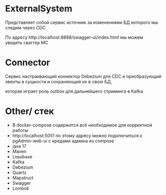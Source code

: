 # ExternalSystem
Представляет собой сервис источник за изменениями БД которого мы следим через CDC

По адресу http://localhost:8888/swagger-ui/index.html мы можем увидеть сваггер МС

# Connector
Сервис настраивающий коннектор Debezium для CDC и преобразующий эвенты в сущности и сохраняющий их в свою БД,

которая играет роль outbox для дальнейшего стриминга в Kafka

# Other/ стек
* В docker-compose содержится всё необходимое для корректной работы
* 
  http://localhost:5051 по этому адресу можно подключиться к pgAdmin-web-ui с кредами админа из compose
* java 17
* Maven
* Liquibase 
* Kafka
* Debezium
* Quartz
* Mapstruct
* Swagger
* Lombok
